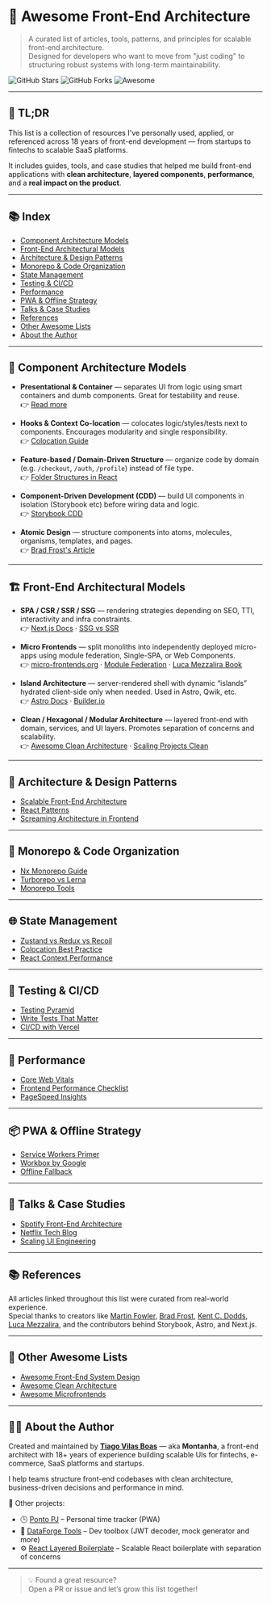 # 🧱 Awesome Front-End Architecture

> A curated list of articles, tools, patterns, and principles for scalable front-end architecture.  
> Designed for developers who want to move from "just coding" to structuring robust systems with long-term maintainability.

![GitHub Stars](https://img.shields.io/github/stars/tiagovilasboas/awesome-front-end-architecture?style=social)
![GitHub Forks](https://img.shields.io/github/forks/tiagovilasboas/awesome-front-end-architecture?style=social)
![Awesome](https://awesome.re/badge.svg)

---

## 📘 TL;DR

This list is a collection of resources I've personally used, applied, or referenced across 18 years of front-end development — from startups to fintechs to scalable SaaS platforms.

It includes guides, tools, and case studies that helped me build front-end applications with **clean architecture**, **layered components**, **performance**, and a **real impact on the product**.

---

## 📚 Index

- [Component Architecture Models](#component-architecture-models)
- [Front-End Architectural Models](#front-end-architectural-models)
- [Architecture & Design Patterns](#architecture--design-patterns)
- [Monorepo & Code Organization](#monorepo--code-organization)
- [State Management](#state-management)
- [Testing & CI/CD](#testing--cicd)
- [Performance](#performance)
- [PWA & Offline Strategy](#pwa--offline-strategy)
- [Talks & Case Studies](#talks--case-studies)
- [References](#references)
- [Other Awesome Lists](#other-awesome-lists)
- [About the Author](#about-the-author)

---

## 🧩 Component Architecture Models

- **Presentational & Container** — separates UI from logic using smart containers and dumb components. Great for testability and reuse.  
  👉 [Read more](https://medium.com/@dan_abramov/smart-and-dumb-components-7ca2f9a7c7d0)

- **Hooks & Context Co-location** — colocates logic/styles/tests next to components. Encourages modularity and single responsibility.  
  👉 [Colocation Guide](https://tkdodo.eu/blog/colocation)

- **Feature-based / Domain-Driven Structure** — organize code by domain (e.g. `/checkout`, `/auth`, `/profile`) instead of file type.  
  👉 [Folder Structures in React](https://www.smashingmagazine.com/2021/01/structuring-react-projects-folder-structure/)

- **Component-Driven Development (CDD)** — build UI components in isolation (Storybook etc) before wiring data and logic.  
  👉 [Storybook CDD](https://storybook.js.org/blog/component-driven-dev/)

- **Atomic Design** — structure components into atoms, molecules, organisms, templates, and pages.  
  👉 [Brad Frost's Article](https://bradfrost.com/blog/post/atomic-web-design/)

---

## 🏗️ Front-End Architectural Models

- **SPA / CSR / SSR / SSG** — rendering strategies depending on SEO, TTI, interactivity and infra constraints.  
  👉 [Next.js Docs](https://nextjs.org/docs/basic-features/pages#static-generation-recommended) · [SSG vs SSR](https://www.netlify.com/blog/2020/11/30/difference-between-server-side-rendering-and-static-site-generation/)

- **Micro Frontends** — split monoliths into independently deployed micro-apps using module federation, Single-SPA, or Web Components.  
  👉 [micro-frontends.org](https://micro-frontends.org/) · [Module Federation](https://webpack.js.org/concepts/module-federation/) · [Luca Mezzalira Book](https://leanpub.com/the-micro-frontends-book)

- **Island Architecture** — server-rendered shell with dynamic “islands” hydrated client-side only when needed. Used in Astro, Qwik, etc.  
  👉 [Astro Docs](https://docs.astro.build/core-concepts/islands/) · [Builder.io](https://www.builder.io/blog/island-architecture)

- **Clean / Hexagonal / Modular Architecture** — layered front-end with domain, services, and UI layers. Promotes separation of concerns and scalability.  
  👉 [Awesome Clean Architecture](https://github.com/pvarentsov/awesome-clean-architecture) · [Scaling Projects Clean](https://indepth.dev/posts/1360/scaling-your-project-with-clean-architecture/)

---

## 🧠 Architecture & Design Patterns

- [Scalable Front-End Architecture](https://martinfowler.com/articles/scalable-frontend-architecture.html)
- [React Patterns](https://reactpatterns.com/)
- [Screaming Architecture in Frontend](https://medium.com/javascript-in-plain-english/clean-architecture-for-frontend-applications-631c7aa779c7)

---

## 📁 Monorepo & Code Organization

- [Nx Monorepo Guide](https://nx.dev/concepts/monorepos)
- [Turborepo vs Lerna](https://blog.bitsrc.io/turborepo-vs-lerna-d4beabbcd64c)
- [Monorepo Tools](https://monorepo.tools/)

---

## 🌐 State Management

- [Zustand vs Redux vs Recoil](https://dev.to/tq-bit/zustand-vs-redux-vs-recoil-2c5p)
- [Colocation Best Practice](https://tkdodo.eu/blog/colocation)
- [React Context Performance](https://kentcdodds.com/blog/how-to-optimize-your-context-value)

---

## 🧪 Testing & CI/CD

- [Testing Pyramid](https://kentcdodds.com/blog/testing-pyramid)
- [Write Tests That Matter](https://kentcdodds.com/blog/write-tests)
- [CI/CD with Vercel](https://vercel.com/blog/gitops-on-vercel)

---

## 🚀 Performance

- [Core Web Vitals](https://web.dev/vitals/)
- [Frontend Performance Checklist](https://web.dev/fast/)
- [PageSpeed Insights](https://pagespeed.web.dev/)

---

## 📦 PWA & Offline Strategy

- [Service Workers Primer](https://developers.google.com/web/fundamentals/primers/service-workers)
- [Workbox by Google](https://developer.chrome.com/docs/workbox/)
- [Offline Fallback](https://web.dev/offline-fallback-page/)

---

## 🎤 Talks & Case Studies

- [Spotify Front-End Architecture](https://engineering.atspotify.com/2020/10/04/frontend-architecture-at-spotify/)
- [Netflix Tech Blog](https://netflixtechblog.com/)
- [Scaling UI Engineering](https://www.youtube.com/watch?v=5OjqD-ow8GE)

---

## 📚 References

All articles linked throughout this list were curated from real-world experience.  
Special thanks to creators like [Martin Fowler](https://martinfowler.com), [Brad Frost](https://bradfrost.com), [Kent C. Dodds](https://kentcdodds.com), [Luca Mezzalira](https://lucamezzalira.com), and the contributors behind Storybook, Astro, and Next.js.

---

## 📎 Other Awesome Lists

- [Awesome Front-End System Design](https://github.com/greatfrontend/awesome-front-end-system-design)
- [Awesome Clean Architecture](https://github.com/pvarentsov/awesome-clean-architecture)
- [Awesome Microfrontends](https://github.com/rajasegar/awesome-micro-frontends)

---

## 👨‍💻 About the Author

Created and maintained by [**Tiago Vilas Boas**](https://github.com/tiagovilasboas) — aka **Montanha**, a front-end architect with 18+ years of experience building scalable UIs for fintechs, e-commerce, SaaS platforms and startups.

I help teams structure front-end codebases with clean architecture, business-driven decisions and performance in mind.

📌 Other projects:
- 🕒 [Ponto PJ](https://github.com/tiagovilasboas/ponto-pj) – Personal time tracker (PWA)
- 🧰 [DataForge Tools](https://github.com/tiagovilasboas/dataforge-tools) – Dev toolbox (JWT decoder, mock generator and more)
- ⚙️ [React Layered Boilerplate](https://github.com/tiagovilasboas/react-layered-boilerplate) – Scalable React boilerplate with separation of concerns

---

> 💡 Found a great resource?  
> Open a PR or issue and let’s grow this list together!